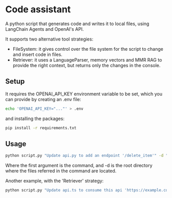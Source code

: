 # Code assistant
A python script that generates code and writes it to local files, using LangChain Agents and OpenAI's API.

It supports two alternative tool strategies: 
- FileSystem: it gives control over the file system for the script to change and insert code in files.
- Retriever: it uses a LanguageParser, memory vectors and MMR RAG to provide the right context, but returns only the changes in the console.

## Setup
It requires the OPENAI_API_KEY environment variable to be set, which you can provide by creating an .env file:
```bash
echo 'OPENAI_API_KEY="..."' > .env
```

and installing the packages:  
```bash
pip install -r requirements.txt
```


## Usage
```bash
python script.py "Update api.py to add an endpoint '/delete_item'" -d "../project"
```

Where the first argument is the command, and -d is the root directory where the files referred in the command are located.

Another example, with the 'Retriever' strategy:
```bash
python script.py "Update api.ts to consume this api 'https://example.com'" -d "../project" -t "Retriever"
```